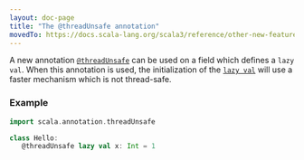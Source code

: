```yaml
---
layout: doc-page
title: "The @threadUnsafe annotation"
movedTo: https://docs.scala-lang.org/scala3/reference/other-new-features/threadUnsafe-annotation.html
---
```


A new annotation [`@threadUnsafe`](https://scala-lang.org/api/3.x/scala/annotation/threadUnsafe.html) can be used on a field which defines
a `lazy val`. When this annotation is used, the initialization of the
[`lazy val`](../changed-features/lazy-vals-init.md) will use a faster mechanism which is not thread-safe.

### Example

```scala
import scala.annotation.threadUnsafe

class Hello:
   @threadUnsafe lazy val x: Int = 1
```
